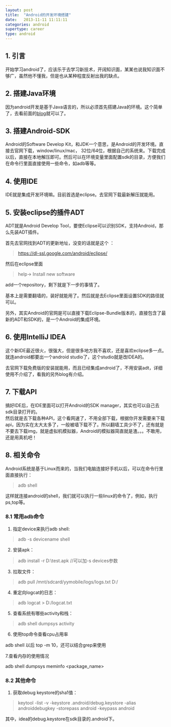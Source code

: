```yaml
---
layout: post
title:  "Android的开发环境搭建"
date:   2013-11-11 11:11:11
categories: android
supertype: career
type: android
---
```


## 1. 引言

开始学习android了，应该乐于去学习新技术，开阔知识面，某某也说我知识面不够广，虽然他不懂我，但是也从某种程度反射出我的缺点。

## 2. 搭建Java环境

因为android开发是基于Java语言的，所以必须首先搭建Java的环境。这个简单了，去看前面的[blog](http://zhgeaits.me/java/2010/12/12/java-environments.html)就可以了。

## 3. 搭建Android-SDK

Android的Software Develop Kit，和JDK一个意思，是Android的开发环境。直接去官网下载，window/linux/mac， 32位/64位，根据自己的系统来。下载完成以后，直接在本地解压即可。然后可以在环境变量里面配置sdk的目录，方便我们在命令行里面直接使用一些命令，如adb等等。

## 4. 使用IDE

IDE就是集成开发环境嘛。目前首选是eclipse。去官网下载最新解压就能用。

## 5. 安装eclipse的插件ADT

ADT就是Android Develop Tool，要使Eclipse可以识别SDK，支持Android，那么先装ADT插件。

首先去官网找到ADT的更新地址，没变的话就是这个 ：

>https://dl-ssl.google.com/android/eclipse/

然后在eclipse里面

>help-> Install new software

add一个repository，剩下就是下一步的事情了。  

基本上是需要翻墙的，装好就能用了。然后就是去Eclipse里面设置SDK的路径就可以。

另外，其实Android的官网是可以直接下载Eclipse-Bundle版本的，直接包含了最新的ADT和SDK的，是一个Android的集成环境。

## 6. 使用IntelliJ IDEA

这个新IDE最近很火，很强大，但是很多地方我不喜欢，还是喜欢eclipse多一点。就连android都要出一个android studio了，这个studio就是改IDEA的。

去官网下载免费版的安装就能用，而且已经集成android了，不用安装adt，详细使用不介绍了，看我的另外blog有介绍。

## 7. 下载API

搞好IDE后，在IDE里面可以打开Android的SDK manager，其实也可以自己去sdk目录打开的。   
然后就是去下载各种API，这个看网速了，不用全部下载，根据你开发需要来下载api，因为实在太大太多了，一般被墙下载不了。所以翻墙工具少不了，还有就是不要去下载img，就是虚拟机模拟器，Android的模拟器简直就是渣。。。不敢用，还是用真机吧！

## 8. 相关命令

Android系统是基于Linux而来的，当我们电脑连接好手机以后，可以在命令行里面直接执行：

>adb shell

这样就连接android的shell，我们就可以执行一些linux的命令了，例如，执行ps,top等。

### 8.1 常用adb命令

1. 指定device来执行adb shell:

>adb -s devicename shell

2. 安装apk：

>adb install -r D:\test.apk //可以加-s devices参数

3. 拉取文件：

>adb pull /mnt/sdcard/yymobile/logs/logs.txt D:/ 

4. 重定向logcat的日志：

>adb logcat > D:/logcat.txt  

5. 查看系统有哪些activity和栈：

>adb shell dumpsys activity

6. 使用top命令查看cpu占用率

adb shell 以后 top -m 10，还可以结合grep来使用

7.查看内存的使用情况

adb shell dumpsys meminfo <package_name>

### 8.2 其他命令

1. 获取debug keystore的sha1值：

>keytool -list -v -keystore .android/debug.keystore -alias androiddebugkey -storepass android -keypass android  

其中，idea的debug.keystore在sdk目录的.android下。
